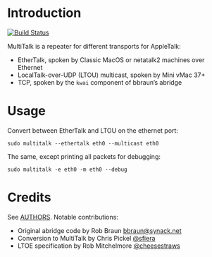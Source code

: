# Introduction

[![Build Status](https://cloud.drone.io/api/badges/sfiera/multitalk/status.svg)](https://cloud.drone.io/sfiera/multitalk)

MultiTalk is a repeater for different transports for AppleTalk:
* EtherTalk, spoken by Classic MacOS or netatalk2 machines over Ethernet
* LocalTalk-over-UDP (LTOU) multicast, spoken by Mini vMac 37+
* TCP, spoken by the `kwai` component of bbraun’s abridge

# Usage

Convert between EtherTalk and LTOU on the ethernet port:

    sudo multitalk --ethertalk eth0 --multicast eth0

The same, except printing all packets for debugging:

    sudo multitalk -e eth0 -m eth0 --debug

# Credits

See [AUTHORS](AUTHORS). Notable contributions:

* Original abridge code by Rob Braun <bbraun@synack.net>
* Conversion to MultiTalk by Chris Pickel [@sfiera](https://github.com/sfiera)
* LTOE specification by Rob Mitchelmore [@cheesestraws](https://github.com/cheesestraws)
